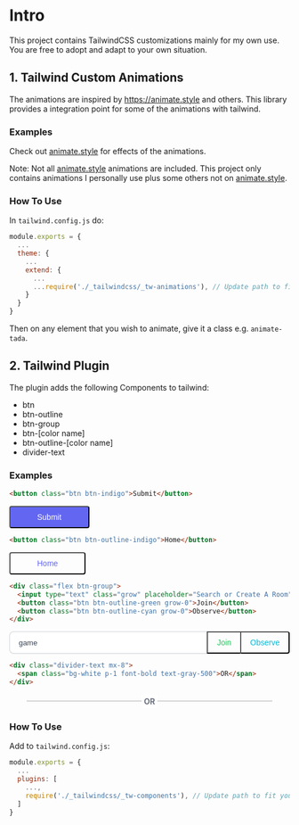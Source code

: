 # Intro

This project contains TailwindCSS customizations mainly for my own use. You are free to adopt and adapt to your own situation. 

## 1. Tailwind Custom Animations

The animations are inspired by https://animate.style and others. 
This library provides a integration point for some of the animations with tailwind. 

### Examples 

Check out [animate.style](https://animate.style) for effects of the animations. 

Note: Not all [animate.style](https://animate.style) animations are included. This project only contains animations I personally use plus some others not on [animate.style](https://animate.style). 

### How To Use

In `tailwind.config.js` do: 
```js
module.exports = {
  ...
  theme: {
    ...
    extend: {
      ...
      ...require('./_tailwindcss/_tw-animations'), // Update path to fit your setup
    }
  }
}
```

Then on any element that you wish to animate, give it a class e.g. `animate-tada`.

## 2. Tailwind Plugin

The plugin adds the following Components to tailwind: 

- btn
- btn-outline
- btn-group
- btn-[color name]
- btn-outline-[color name]
- divider-text

### Examples 

```html
<button class="btn btn-indigo">Submit</button>
```
<button class="demo btn btn-indigo">Submit</button>

```html
<button class="btn btn-outline-indigo">Home</button>
```
<button class="demo btn btn-outline-indigo">Home</button>

```html
<div class="flex btn-group">
  <input type="text" class="grow" placeholder="Search or Create A Room" value="game" />
  <button class="btn btn-outline-green grow-0">Join</button>
  <button class="btn btn-outline-cyan grow-0">Observe</button>
</div>
```
<div class="demo flex btn-group">
  <input type="text" class="grow" placeholder="Search or Create A Room" value="game" />
  <button class="btn btn-outline-green grow-0">Join</button>
  <button class="btn btn-outline-cyan grow-0">Observe</button>
</div>

```html
<div class="divider-text mx-8">
  <span class="bg-white p-1 font-bold text-gray-500">OR</span>
</div>
```
<div class="demo divider-text mx-8">
  <span class="bg-white p-1 font-bold text-gray-500">OR</span>
</div>

### How To Use 

Add to `tailwind.config.js`: 
```js
module.exports = {
  ...
  plugins: [
    ...,
    require('./_tailwindcss/_tw-components'), // Update path to fit your setup
  ]
}
```

<style>
  .btn {
    border-radius: 0.25rem;
    font-size: .875rem;
    font-weight: 500;
    line-height: 1.25rem;
    padding: 0.5rem 3rem;
    transition-duration: .15s;
    transition-property: color,background-color,border-color,-webkit-text-decoration-color;
    transition-property: color,background-color,border-color,text-decoration-color;
    transition-property: color,background-color,border-color,text-decoration-color,-webkit-text-decoration-color;
    transition-timing-function: cubic-bezier(.4,0,.2,1);
  }
  .btn-indigo {
    background-color: #6366f1;
    color: #fff;
  }
  .btn-indigo:hover {
    background-color: #4338ca;
  }
  .btn-outline-indigo {
    --tw-ring-offset-shadow: var(--tw-ring-inset) 0 0 0 var(--tw-ring-offset-width) var(--tw-ring-offset-color);
    --tw-ring-shadow: var(--tw-ring-inset) 0 0 0 calc(1px + var(--tw-ring-offset-width)) var(--tw-ring-color);
    --tw-ring-inset: inset;
    --tw-ring-opacity: 1px;
    --tw-ring-color: #6366f1;
    box-shadow: var(--tw-ring-offset-shadow),var(--tw-ring-shadow),var(--tw-shadow,0 0 #0000);
    color: #6366f1;
  }
  .btn-outline-indigo:hover {
    background-color: #6366f1;
    color: #fff;
  }
  .btn-group :not(:last-child) {
    border-bottom-right-radius: 0;
    border-right-width: 0;
    border-top-right-radius: 0;
  }
  .btn-group :not(:first-child) {
    border-bottom-left-radius: 0;
    border-top-left-radius: 0;
  }
  .btn-group .btn {
    padding: 0.5rem 1rem;
  }
  .flex {
    display: flex;
  }
  .grow-0 {
    flex-grow: 0;
  }
  .grow {
    flex-grow: 1;
  }
  .btn-outline-green {
    --tw-ring-offset-shadow: var(--tw-ring-inset) 0 0 0 var(--tw-ring-offset-width) var(--tw-ring-offset-color);
    --tw-ring-shadow: var(--tw-ring-inset) 0 0 0 calc(1px + var(--tw-ring-offset-width)) var(--tw-ring-color);
    --tw-ring-inset: inset;
    --tw-ring-opacity: 1px;
    --tw-ring-color: #22c55e;
    box-shadow: var(--tw-ring-offset-shadow),var(--tw-ring-shadow),var(--tw-shadow,0 0 #0000);
    color: #22c55e;
  }
  .btn-outline-green:hover {
    background-color: #22c55e;
    color: #fff;
  }
  .btn-outline-cyan {
    --tw-ring-offset-shadow: var(--tw-ring-inset) 0 0 0 var(--tw-ring-offset-width) var(--tw-ring-offset-color);
    --tw-ring-shadow: var(--tw-ring-inset) 0 0 0 calc(1px + var(--tw-ring-offset-width)) var(--tw-ring-color);
    --tw-ring-inset: inset;
    --tw-ring-opacity: 1px;
    --tw-ring-color: #06b6d4;
    box-shadow: var(--tw-ring-offset-shadow),var(--tw-ring-shadow),var(--tw-shadow,0 0 #0000);
    color: #06b6d4;
  }
  .btn-outline-cyan:hover {
    background-color: #06b6d4;
    color: #fff;
  }
  button {
    cursor: pointer;
    -webkit-appearance: button;
    background-color: initial;
    background-image: none;
    text-transform: none;
    margin: 0;
    text-indent: 0px;
    text-shadow: none;
    display: inline-block;
    text-align: center;
    align-items: flex-start;
  }
  input {
    border-radius: 0.5rem;
    border-color: transparent;
    border: 1px solid rgb(209 213 219);
    background-color: white;
    color: rgb(55 65 81);
    --tw-shadow: 0 1px 2px 0 rgb(0 0 0 / 0.05);
    --tw-shadow-colored: 0 1px 2px 0 var(--tw-shadow-color);
    box-shadow: var(--tw-ring-offset-shadow, 0 0 #0000), var(--tw-ring-shadow, 0 0 #0000), var(--tw-shadow);
    padding: 0.5rem 1rem;
  }
  input::placeholder {
    color: rgb(156 163 175);
  }
  div.demo {
    /* background-color: white; */
  }
  .divider-text {
    align-items: center;
    display: flex;
    justify-content: center;
    position: relative;
  }
  .divider-text:before {
    border: 0.5px solid #d3d3d3;
    content: "";
    position: absolute;
    width: 100%;
    z-index: -10;
  }
  .mx-8 {
    margin-left: 2rem;
    margin-right: 2rem;
  }
  .text-gray-500 {
    --tw-text-opacity: 1;
    color: rgb(107 114 128/var(--tw-text-opacity));
  }
  .font-bold {
    font-weight: 700;
  }
  .p-1 {
    padding: 0.25rem;
  }
  .text-gray-500 {
    --tw-text-opacity: 1;
    color: rgb(107 114 128/var(--tw-text-opacity));
  }
  .font-bold {
    font-weight: 700;
  }
  .p-1 {
    padding: 0.25rem;
  }
  .bg-white {
    --tw-bg-opacity: 1;
    background-color: rgb(255 255 255/var(--tw-bg-opacity));
  }
</style>
